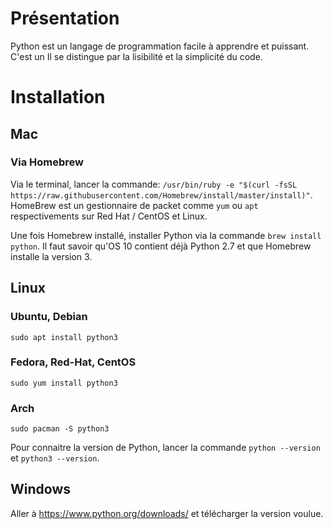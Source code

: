 <!-- TITLE: Python - Introduction -->
<!-- SUBTITLE: A quick summary of Introduction -->

# Présentation
Python est un langage de programmation facile à apprendre et puissant. C'est un 
Il se distingue par la lisibilité et la simplicité du code.

# Installation
## Mac
### Via Homebrew
Via le terminal, lancer la commande: `/usr/bin/ruby -e "$(curl -fsSL https://raw.githubusercontent.com/Homebrew/install/master/install)"`.
HomeBrew est un gestionnaire de packet comme `yum` ou `apt` respectivements sur Red Hat / CentOS et Linux.

Une fois Homebrew installé, installer Python via la commande `brew install python`.
Il faut savoir qu'OS 10 contient déjà Python 2.7 et que Homebrew installe la version 3.

## Linux
### Ubuntu, Debian
`sudo apt install python3`

### Fedora, Red-Hat, CentOS
`sudo yum install python3`

### Arch
`sudo pacman -S python3`

  
Pour connaitre la version de Python, lancer la commande `python --version` et `python3 --version`.

## Windows
Aller à https://www.python.org/downloads/ et télécharger la version voulue.